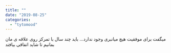 ```yaml
---
title: ""
date: "2019-08-25"
categories: 
  - "tytomood"
---
```


میگفت برای موفقیت هیچ میانبری وجود ندارد... باید چند سال با تمرکز روی علاقه ی مان بمانیم تا شاید اتفاقی بیافتد
